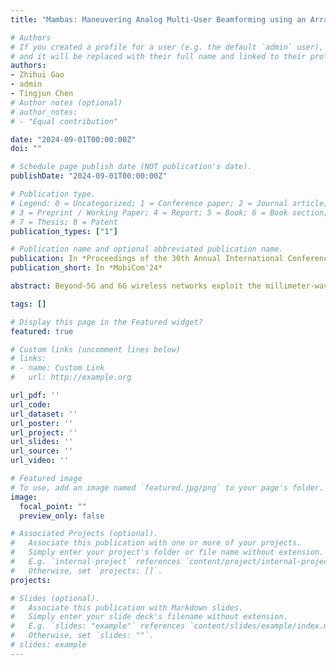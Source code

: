 ```yaml
---
title: "Mambas: Maneuvering Analog Multi-User Beamforming using an Array of Subarrays in mmWave Networks"

# Authors
# If you created a profile for a user (e.g. the default `admin` user), write the username (folder name) here 
# and it will be replaced with their full name and linked to their profile.
authors:
- Zhihui Gao
- admin
- Tingjun Chen
# Author notes (optional)
# author_notes:
# - "Equal contribution"

date: "2024-09-01T00:00:00Z"
doi: ""

# Schedule page publish date (NOT publication's date).
publishDate: "2024-09-01T00:00:00Z"

# Publication type.
# Legend: 0 = Uncategorized; 1 = Conference paper; 2 = Journal article;
# 3 = Preprint / Working Paper; 4 = Report; 5 = Book; 6 = Book section;
# 7 = Thesis; 8 = Patent
publication_types: ["1"]

# Publication name and optional abbreviated publication name.
publication: In *Proceedings of the 30th Annual International Conference on Mobile Computing and Networking(MobiCom)*
publication_short: In *MobiCom'24*

abstract: Beyond-5G and 6G wireless networks exploit the millimeter-wave (mmWave) frequency bands to achieve significantly improved data rates, and existing mmWave systems rely on analog single-user beamforming (SUBF) or hybrid multi-user beamforming (MUBF). In this work, we focus on improving the performance of multi-user communication in mmWave networks by exploring analog MUBF using an array of subarrays (ASA) with reduced system overhead and hardware complexity as it eliminates digital beamforming and the need for estimating the channel state information (CSI). We present Mambas, a novel system that maneuvers analog MUBF using an ASA to support simultaneous communication with multiple users located in close proximity, e.g., within the half-power beamwidth of the ASA. In essence, Mambas effectively decouples the user selection, subarray allocation, and beamforming optimization based on a comprehensive understanding of the multi-user support determined by the ASA. We evaluate Mambas using a 28 GHz software-defined radio testbed and show that, compared to existing methods, Mambas can effectively support users that are 2× more closely spaced while achieving an improved sum rate of up to 2×, using only two subarrays. Large-scale ray tracing-based simulations also show that Mambas can achieve a sum rate gain of 1.92--3.86× and is able to maintain consistent performance with significantly increased user density.

tags: []

# Display this page in the Featured widget?
featured: true

# Custom links (uncomment lines below)
# links:
# - name: Custom Link
#   url: http://example.org

url_pdf: ''
url_code: 
url_dataset: ''
url_poster: ''
url_project: ''
url_slides: ''
url_source: ''
url_video: ''

# Featured image
# To use, add an image named `featured.jpg/png` to your page's folder. 
image:
  focal_point: ""
  preview_only: false

# Associated Projects (optional).
#   Associate this publication with one or more of your projects.
#   Simply enter your project's folder or file name without extension.
#   E.g. `internal-project` references `content/project/internal-project/index.md`.
#   Otherwise, set `projects: []`.
projects:

# Slides (optional).
#   Associate this publication with Markdown slides.
#   Simply enter your slide deck's filename without extension.
#   E.g. `slides: "example"` references `content/slides/example/index.md`.
#   Otherwise, set `slides: ""`.
# slides: example
---
```

<!-- 
{{% callout note %}}
Click the *Cite* button above to demo the feature to enable visitors to import publication metadata into their reference management software.
{{% /callout %}} -->



